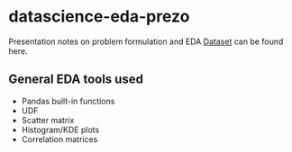 # datascience-eda-prezo
Presentation notes on problem formulation and EDA
[Dataset](https://www.kaggle.com/mhdzahier/travel-insurance) can be found here.


## General EDA tools used

- Pandas built-in functions
- UDF
- Scatter matrix
- Histogram/KDE plots
- Correlation matrices


